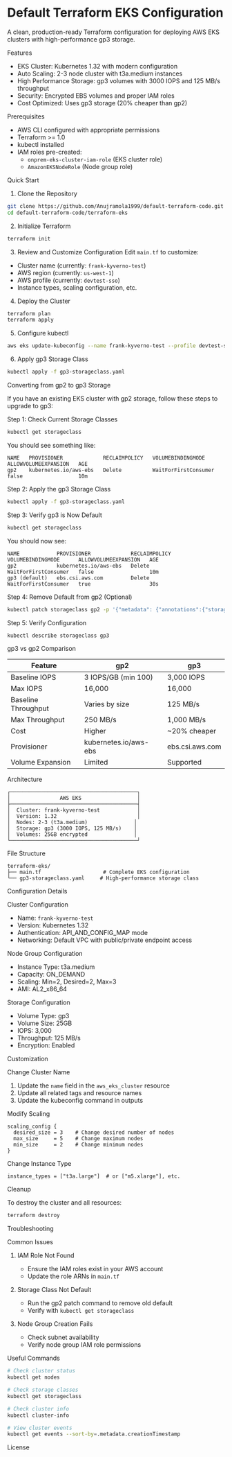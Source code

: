 # Default Terraform EKS Configuration

A clean, production-ready Terraform configuration for deploying AWS EKS clusters with high-performance gp3 storage.

Features

- EKS Cluster: Kubernetes 1.32 with modern configuration
- Auto Scaling: 2-3 node cluster with t3a.medium instances
- High Performance Storage: gp3 volumes with 3000 IOPS and 125 MB/s throughput
- Security: Encrypted EBS volumes and proper IAM roles
- Cost Optimized: Uses gp3 storage (20% cheaper than gp2)

Prerequisites

- AWS CLI configured with appropriate permissions
- Terraform >= 1.0
- kubectl installed
- IAM roles pre-created:
  - `onprem-eks-cluster-iam-role` (EKS cluster role)
  - `AmazonEKSNodeRole` (Node group role)

Quick Start

1. Clone the Repository
```bash
git clone https://github.com/Anujramola1999/default-terraform-code.git
cd default-terraform-code/terraform-eks
```

2. Initialize Terraform
```bash
terraform init
```

3. Review and Customize Configuration
Edit `main.tf` to customize:
- Cluster name (currently: `frank-kyverno-test`)
- AWS region (currently: `us-west-1`)
- AWS profile (currently: `devtest-sso`)
- Instance types, scaling configuration, etc.

4. Deploy the Cluster
```bash
terraform plan
terraform apply
```

5. Configure kubectl
```bash
aws eks update-kubeconfig --name frank-kyverno-test --profile devtest-sso --region us-west-1
```

6. Apply gp3 Storage Class
```bash
kubectl apply -f gp3-storageclass.yaml
```

Converting from gp2 to gp3 Storage

If you have an existing EKS cluster with gp2 storage, follow these steps to upgrade to gp3:

Step 1: Check Current Storage Classes
```bash
kubectl get storageclass
```

You should see something like:
```
NAME   PROVISIONER             RECLAIMPOLICY   VOLUMEBINDINGMODE      ALLOWVOLUMEEXPANSION   AGE
gp2    kubernetes.io/aws-ebs   Delete          WaitForFirstConsumer   false                  10m
```

Step 2: Apply the gp3 Storage Class
```bash
kubectl apply -f gp3-storageclass.yaml
```

Step 3: Verify gp3 is Now Default
```bash
kubectl get storageclass
```

You should now see:
```
NAME            PROVISIONER             RECLAIMPOLICY   VOLUMEBINDINGMODE      ALLOWVOLUMEEXPANSION   AGE
gp2             kubernetes.io/aws-ebs   Delete          WaitForFirstConsumer   false                  10m
gp3 (default)   ebs.csi.aws.com         Delete          WaitForFirstConsumer   true                   30s
```

Step 4: Remove Default from gp2 (Optional)
```bash
kubectl patch storageclass gp2 -p '{"metadata": {"annotations":{"storageclass.kubernetes.io/is-default-class":"false"}}}'
```

Step 5: Verify Configuration
```bash
kubectl describe storageclass gp3
```

gp3 vs gp2 Comparison

| Feature | gp2 | gp3 |
|---------|-----|-----|
| Baseline IOPS | 3 IOPS/GB (min 100) | 3,000 IOPS |
| Max IOPS | 16,000 | 16,000 |
| Baseline Throughput | Varies by size | 125 MB/s |
| Max Throughput | 250 MB/s | 1,000 MB/s |
| Cost | Higher | ~20% cheaper |
| Provisioner | kubernetes.io/aws-ebs | ebs.csi.aws.com |
| Volume Expansion | Limited | Supported |

Architecture

```
┌─────────────────────────────────────────┐
│                AWS EKS                  │
├─────────────────────────────────────────┤
│  Cluster: frank-kyverno-test            │
│  Version: 1.32                          │
│  Nodes: 2-3 (t3a.medium)               │
│  Storage: gp3 (3000 IOPS, 125 MB/s)    │
│  Volumes: 25GB encrypted               │
└─────────────────────────────────────────┘
```

File Structure

```
terraform-eks/
├── main.tf                    # Complete EKS configuration
└── gp3-storageclass.yaml     # High-performance storage class
```

Configuration Details

Cluster Configuration
- Name: `frank-kyverno-test`
- Version: Kubernetes 1.32
- Authentication: API_AND_CONFIG_MAP mode
- Networking: Default VPC with public/private endpoint access

Node Group Configuration
- Instance Type: t3a.medium
- Capacity: ON_DEMAND
- Scaling: Min=2, Desired=2, Max=3
- AMI: AL2_x86_64

Storage Configuration
- Volume Type: gp3
- Volume Size: 25GB
- IOPS: 3,000
- Throughput: 125 MB/s
- Encryption: Enabled

Customization

Change Cluster Name
1. Update the `name` field in the `aws_eks_cluster` resource
2. Update all related tags and resource names
3. Update the kubeconfig command in outputs

Modify Scaling
```hcl
scaling_config {
  desired_size = 3    # Change desired number of nodes
  max_size     = 5    # Change maximum nodes
  min_size     = 2    # Change minimum nodes
}
```

Change Instance Type
```hcl
instance_types = ["t3a.large"]  # or ["m5.xlarge"], etc.
```

Cleanup

To destroy the cluster and all resources:
```bash
terraform destroy
```

Troubleshooting

Common Issues

1. IAM Role Not Found
   - Ensure the IAM roles exist in your AWS account
   - Update the role ARNs in `main.tf`

2. Storage Class Not Default
   - Run the gp2 patch command to remove old default
   - Verify with `kubectl get storageclass`

3. Node Group Creation Fails
   - Check subnet availability
   - Verify node group IAM role permissions

Useful Commands

```bash
# Check cluster status
kubectl get nodes

# Check storage classes
kubectl get storageclass

# Check cluster info
kubectl cluster-info

# View cluster events
kubectl get events --sort-by=.metadata.creationTimestamp
```

License



